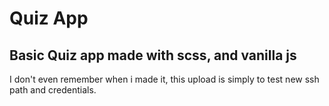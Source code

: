 # Quiz App

## Basic Quiz app made with scss, and vanilla js

I don't even remember when i made it, this upload is simply to test new ssh path
and credentials.
